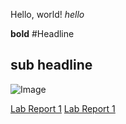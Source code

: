 Hello, world!
*hello*

**bold**
#Headline
## sub headline

![Image](Desktop/test.png)

[Lab Report 1](lab-report-1.md)
[Lab Report 1](https://<your-username>.github.io/<your-lab-reports-repo>/lab-report-1-week-2.html)